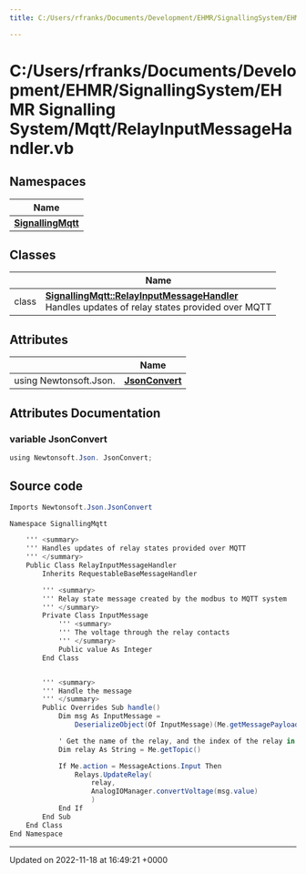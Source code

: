 ```yaml
---
title: C:/Users/rfranks/Documents/Development/EHMR/SignallingSystem/EHMR Signalling System/Mqtt/RelayInputMessageHandler.vb

---
```


# C:/Users/rfranks/Documents/Development/EHMR/SignallingSystem/EHMR Signalling System/Mqtt/RelayInputMessageHandler.vb



## Namespaces

| Name           |
| -------------- |
| **[SignallingMqtt](/SignallingSystem-doc/mainsystem/Namespaces/namespaceSignallingMqtt/)**  |

## Classes

|                | Name           |
| -------------- | -------------- |
| class | **[SignallingMqtt::RelayInputMessageHandler](/SignallingSystem-doc/mainsystem/Classes/classSignallingMqtt_1_1RelayInputMessageHandler/)** <br>Handles updates of relay states provided over MQTT  |

## Attributes

|                | Name           |
| -------------- | -------------- |
| ﻿using Newtonsoft.Json. | **[JsonConvert](/SignallingSystem-doc/mainsystem/Files/RelayInputMessageHandler_8vb/#variable-jsonconvert)**  |



## Attributes Documentation

### variable JsonConvert

```csharp
﻿using Newtonsoft.Json. JsonConvert;
```



## Source code

```csharp
Imports Newtonsoft.Json.JsonConvert

Namespace SignallingMqtt

    ''' <summary>
    ''' Handles updates of relay states provided over MQTT
    ''' </summary>
    Public Class RelayInputMessageHandler
        Inherits RequestableBaseMessageHandler

        ''' <summary>
        ''' Relay state message created by the modbus to MQTT system
        ''' </summary>
        Private Class InputMessage
            ''' <summary>
            ''' The voltage through the relay contacts
            ''' </summary>
            Public value As Integer
        End Class


        ''' <summary>
        ''' Handle the message
        ''' </summary>
        Public Overrides Sub handle()
            Dim msg As InputMessage =
                DeserializeObject(Of InputMessage)(Me.getMessagePayload())

            ' Get the name of the relay, and the index of the relay in arrays
            Dim relay As String = Me.getTopic()

            If Me.action = MessageActions.Input Then
                Relays.UpdateRelay(
                    relay,
                    AnalogIOManager.convertVoltage(msg.value)
                    )
            End If
        End Sub
    End Class
End Namespace
```


-------------------------------

Updated on 2022-11-18 at 16:49:21 +0000

